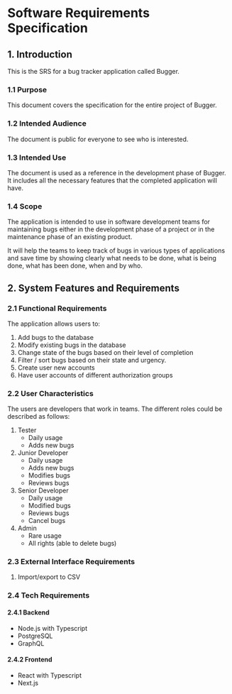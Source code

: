 # Software Requirements Specification

## 1. Introduction

This is the SRS for a bug tracker application called Bugger.

### 1.1 Purpose

This document covers the specification for the entire project of Bugger.

### 1.2 Intended Audience

The document is public for everyone to see who is interested.

### 1.3 Intended Use

The document is used as a reference in the development phase of Bugger. It includes all the necessary features that the completed application will have.

### 1.4 Scope

The application is intended to use in software development teams for maintaining bugs either in the development phase of a project or in the maintenance phase of an existing product.

It will help the teams to keep track of bugs in various types of applications and save time by showing clearly what needs to be done, what is being done, what has been done, when and by who.

## 2. System Features and Requirements

### 2.1 Functional Requirements

The application allows users to:

1. Add bugs to the database
2. Modify existing bugs in the database
3. Change state of the bugs based on their level of completion
4. Filter / sort bugs based on their state and urgency.
5. Create user new accounts
6. Have user accounts of different authorization groups

### 2.2 User Characteristics

The users are developers that work in teams. The different roles could be described as follows:

1. Tester
   - Daily usage
   - Adds new bugs
2. Junior Developer
   - Daily usage
   - Adds new bugs
   - Modifies bugs
   - Reviews bugs
3. Senior Developer
   - Daily usage
   - Modified bugs
   - Reviews bugs
   - Cancel bugs
4. Admin
   - Rare usage
   - All rights (able to delete bugs)

### 2.3 External Interface Requirements

1. Import/export to CSV

### 2.4 Tech Requirements

#### 2.4.1 Backend

- Node.js with Typescript
- PostgreSQL
- GraphQL

#### 2.4.2 Frontend

- React with Typescript
- Next.js
